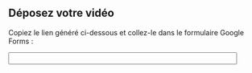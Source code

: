 <!DOCTYPE html>
<html lang="fr">
<head>
  <meta charset="UTF-8">
  <title>Déposer votre vidéo</title>
  <script>
    UPLOADCARE_PUBLIC_KEY = 'f44deb9e0290fb01757b';
  </script>
  <script src="https://ucarecdn.com/libs/widget/3.x/uploadcare.full.min.js"></script>
</head>
<body>
  <h2>Déposez votre vidéo</h2>
  <input
    type="hidden"
    role="uploadcare-uploader"
    data-tabs="file camera"
    data-clearable
    data-multiple="false"
    data-max-size="157286400"
  />

  <p>Copiez le lien généré ci-dessous et collez-le dans le formulaire Google Forms :</p>
  <input type="text" id="videoLink" style="width: 90%; font-size: 16px;" readonly />

  <script>
    uploadcare.Widget('[role=uploadcare-uploader]').onUploadComplete(function(fileInfo) {
      document.getElementById('videoLink').value = fileInfo.cdnUrl;
    });
  </script>
</body>
</html>
